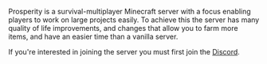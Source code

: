 Prosperity is a survival-multiplayer Minecraft server with a focus enabling players to work on large projects easily. To achieve this the server has many quality of life improvements, and changes that allow you to farm more items, and have an easier time than a vanilla server.

If you're interested in joining the server you must first join the [Discord](https://discord.gg/hfTxZ4XxYj).
